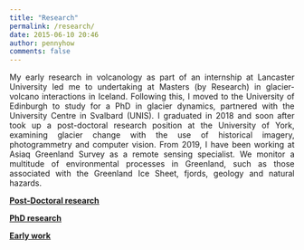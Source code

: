 ```yaml
---
title: "Research"
permalink: /research/
date: 2015-06-10 20:46
author: pennyhow
comments: false
---
```

<p style="text-align:justify;">My early research in volcanology as part of an internship at Lancaster University led me to undertaking at Masters (by Research) in glacier-volcano interactions in Iceland. Following this, I moved to the University of Edinburgh to study for a PhD in glacier dynamics, partnered with the University Centre in Svalbard (UNIS). I graduated in 2018 and soon after took up a post-doctoral research position at the University of York, examining glacier change with the use of historical imagery, photogrammetry and computer vision. From 2019, I have been working at Asiaq Greenland Survey as a remote sensing specialist. We monitor a multitude of environmental processes in Greenland, such as those associated with the Greenland Ice Sheet, fjords, geology and natural hazards.</p>
<span style="text-decoration:underline;"><strong><a href="https://pennyhow.wordpress.com/research/postdoctoral/">Post-Doctoral research</a></strong></span>

<span style="text-decoration:underline;"><strong><a href="https://pennyhow.wordpress.com/research/phd/">PhD research</a></strong></span>

<span style="text-decoration:underline;"><strong><a href="https://pennyhow.wordpress.com/research/early-work/">Early work</a></strong></span>
